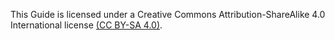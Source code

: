 This Guide is licensed under a Creative Commons Attribution-ShareAlike 4.0 International license [(CC BY-SA 4.0)](https://creativecommons.org/licenses/by-sa/4.0/).